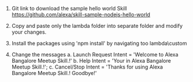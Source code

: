 1. Git link to download the sample hello world Skill
	https://github.com/alexa/skill-sample-nodejs-hello-world
	
2. Copy and paste only the lambda folder into separate folder and modify your changes.
3. Install the packages using 'npm install' by navigating too lambda\custom
4. Change the messages
	a. Launch Request Intent = 'Welcome to Alexa Bangalore Meetup Skill.!'
	b. Help Intent = 'Your in Alexa Bangalore Meetup Skill.!';
	c. Cancel/Stop Intent = 'Thanks for using Alexa Bangalore Meetup Skill.! Goodbye!'